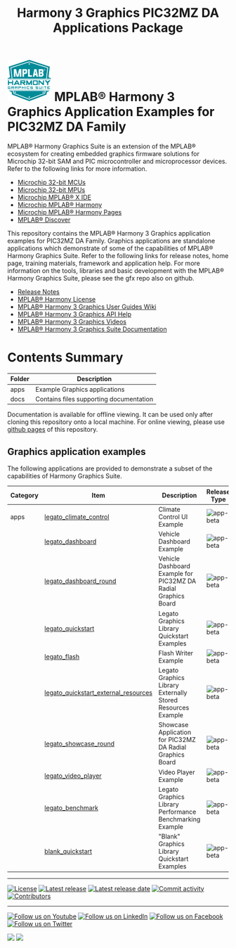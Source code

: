 ﻿---
title: Harmony 3 Graphics PIC32MZ DA Applications Package
nav_order: 1
---

# ![MPLAB® Harmony Graphics Suite](./docs/images/mhgs.png) MPLAB® Harmony 3 Graphics Application Examples for PIC32MZ DA Family

MPLAB® Harmony Graphics Suite  is an extension of the MPLAB® ecosystem for creating
embedded graphics firmware solutions for Microchip 32-bit SAM and PIC microcontroller
and microprocessor devices.  Refer to the following links for more information.
 - [Microchip 32-bit MCUs](https://www.microchip.com/design-centers/32-bit)
 - [Microchip 32-bit MPUs](https://www.microchip.com/design-centers/32-bit-mpus)
 - [Microchip MPLAB® X IDE](https://www.microchip.com/mplab/mplab-x-ide)
 - [Microchip MPLAB® Harmony](https://www.microchip.com/mplab/mplab-harmony)
 - [Microchip MPLAB® Harmony Pages](https://microchip-mplab-harmony.github.io/)
 - [MPLAB® Discover](https://mplab-discover.microchip.com/v1/itemtype/com.microchip.ide.project?s0=Legato)

This repository contains the MPLAB® Harmony 3 Graphics application examples for PIC32MZ DA Family. Graphics applications are standalone applications which demonstrate of some of the capabilities of MPLAB® Harmony Graphics Suite.  Refer to the following links for release notes, home page, training materials, framework and application help.
For more information on the tools, libraries and basic development with the MPLAB® Harmony Graphics Suite, please see the gfx repo also on github.
 - [Release Notes](./release_notes.md)
 - [MPLAB® Harmony License](./mplab_harmony_license.md)
 - [MPLAB® Harmony 3 Graphics User Guides Wiki](https://github.com/mchpgfx/legato.docs/wiki)
 - [MPLAB® Harmony 3 Graphics API Help](https://mchpgfx.github.io/legato.docs/html/index.html)
 - [MPLAB® Harmony 3 Graphics Videos](https://www.youtube.com/playlist?list=PL9B4edd-p2ag5xsIIHhja-caKYY7AKPxe)
 - [MPLAB® Harmony 3 Graphics Suite Documentation](https://microchip-mplab-harmony.github.io/gfx/documentation.html)

# Contents Summary

| Folder     | Description                                  |
|------------|----------------------------------------------|
| apps       | Example Graphics applications |
| docs       | Contains files supporting documentation |


Documentation is available for offline viewing.  It can be used only after cloning this repository onto a local machine. For online viewing, please use [github pages](https://microchip-mplab-harmony.github.io/gfx_apps_pic32mz_da) of this repository.

## Graphics application examples

The following applications are provided to demonstrate a subset of the capabilities of Harmony Graphics Suite.

| Category | Item | Description | Release Type |
| --- | --- | ---- |---- |
|  apps | [legato_climate_control](./apps/legato_climate_control/readme.md) | Climate Control UI Example | ![app-beta](https://img.shields.io/badge/application-production-green?style=plastic) |
|     | [legato_dashboard](./apps/legato_dashboard/readme.md) | Vehicle Dashboard Example | ![app-beta](https://img.shields.io/badge/application-production-green?style=plastic) |
|     | [legato_dashboard_round](./apps/legato_dashboard_round/readme.md) | Vehicle Dashboard Example for PIC32MZ DA Radial Graphics Board| ![app-beta](https://img.shields.io/badge/application-beta-orange?style=plastic) |
|     | [legato_quickstart](./apps/legato_quickstart/readme.md) | Legato Graphics Library Quickstart Examples | ![app-beta](https://img.shields.io/badge/application-beta-orange?style=plastic) |
|     | [legato_flash](./apps/legato_flash/readme.md) | Flash Writer Example | ![app-beta](https://img.shields.io/badge/application-production-green?style=plastic) |
|     | [legato_quickstart_external_resources](./apps/legato_quickstart_ext_res/readme.md) | Legato Graphics Library Externally Stored Resources Example | ![app-beta](https://img.shields.io/badge/application-production-green?style=plastic) |
|     | [legato_showcase_round](./apps/legato_showcase_round/readme.md) | Showcase Application for PIC32MZ DA Radial Graphics Board | ![app-beta](https://img.shields.io/badge/application-beta-orange?style=plastic) |
|     | [legato_video_player](./apps/legato_video_player/readme.md) | Video Player Example | ![app-beta](https://img.shields.io/badge/application-production-green?style=plastic) |
|     | [legato_benchmark](./apps/legato_benchmark/readme.md) | Legato Graphics Library Performance Benchmarking Example | ![app-beta](https://img.shields.io/badge/application-production-green?style=plastic) |
|     | [blank_quickstart](./apps/blank_quickstart/readme.md) | "Blank" Graphics Library Quickstart Examples | ![app-beta](https://img.shields.io/badge/application-production-green?style=plastic) |


____

[![License](https://img.shields.io/badge/license-Harmony%20license-orange.svg)](https://github.com/Microchip-MPLAB-Harmony/gfx_apps_pic32mz_da/blob/master/mplab_harmony_license.md)
[![Latest release](https://img.shields.io/github/release/Microchip-MPLAB-Harmony/gfx.svg)](https://github.com/Microchip-MPLAB-Harmony/gfx_apps_pic32mz_da/releases/latest)
[![Latest release date](https://img.shields.io/github/release-date/Microchip-MPLAB-Harmony/gfx.svg)](https://github.com/Microchip-MPLAB-Harmony/gfx_apps_pic32mz_da/releases/latest)
[![Commit activity](https://img.shields.io/github/commit-activity/y/Microchip-MPLAB-Harmony/gfx.svg)](https://github.com/Microchip-MPLAB-Harmony/gfx_apps_pic32mz_da/graphs/commit-activity)
[![Contributors](https://img.shields.io/github/contributors-anon/Microchip-MPLAB-Harmony/gfx.svg)]()

____

[![Follow us on Youtube](https://img.shields.io/badge/Youtube-Follow%20us%20on%20Youtube-red.svg)](https://www.youtube.com/user/MicrochipTechnology)
[![Follow us on LinkedIn](https://img.shields.io/badge/LinkedIn-Follow%20us%20on%20LinkedIn-blue.svg)](https://www.linkedin.com/company/microchip-technology)
[![Follow us on Facebook](https://img.shields.io/badge/Facebook-Follow%20us%20on%20Facebook-blue.svg)](https://www.facebook.com/microchiptechnology/)
[![Follow us on Twitter](https://img.shields.io/twitter/follow/MicrochipTech.svg?style=social)](https://twitter.com/MicrochipTech)

[![](https://img.shields.io/github/stars/Microchip-MPLAB-Harmony/gfx.svg?style=social)]()
[![](https://img.shields.io/github/watchers/Microchip-MPLAB-Harmony/gfx.svg?style=social)]()

